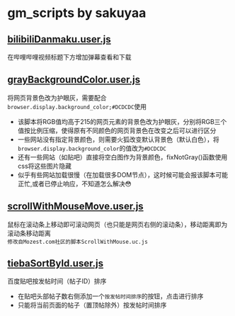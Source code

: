 # gm_scripts by sakuyaa

## [bilibiliDanmaku.user.js](https://github.com/sakuyaa/gm_scripts/raw/master/bilibiliDanmaku.user.js)
在哔哩哔哩视频标题下方增加弹幕查看和下载

## [grayBackgroundColor.user.js](https://github.com/sakuyaa/gm_scripts/raw/master/grayBackgroundColor.user.js)
将网页背景色改为护眼灰，需要配合`browser.display.background_color;#DCDCDC`使用

* 该脚本将RGB值均高于215的网页元素的背景色改为护眼灰，分别将RGB三个值按比例压缩，使得原有不同颜色的网页背景色在改变之后可以进行区分
* 一些网站没有指定背景颜色，则需要火狐改变默认背景色（默认白色），将`browser.display.background_color`的值改为`#DCDCDC`
* 还有一些网站（如贴吧）直接将空白图作为背景颜色，fixNotGray()函数使用css将这些图片隐藏
* 似乎有些网站加载很慢（在加载很多DOM节点），这时候可能会报该脚本可能正忙,或者已停止响应，不知道怎么解决:flushed:

## [scrollWithMouseMove.user.js](https://github.com/sakuyaa/gm_scripts/raw/master/scrollWithMouseMove.user.js)
鼠标在滚动条上移动即可滚动网页（也只能是网页右侧的滚动条），移动距离即为滚动条移动距离<br />
`修改自Mozest.com社区的脚本ScrollWithMouse.uc.js`

## [tiebaSortById.user.js](https://github.com/sakuyaa/gm_scripts/raw/master/tiebaSortById.user.js)
百度贴吧按发帖时间（帖子ID）排序

* 在贴吧头部帖子数右侧添加一个`按发帖时间排序`的按钮，点击进行排序
* 只能将当前页面的帖子（置顶帖除外）按发帖时间排序
